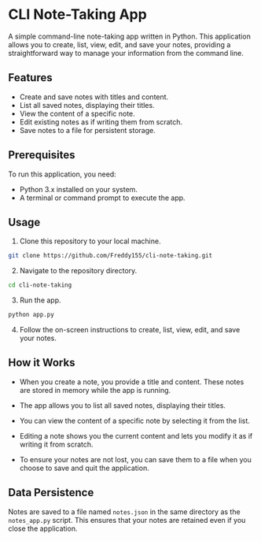 # CLI Note-Taking App

A simple command-line note-taking app written in Python. This application allows you to create, list, view, edit, and save your notes, providing a straightforward way to manage your information from the command line.

## Features

- Create and save notes with titles and content.
- List all saved notes, displaying their titles.
- View the content of a specific note.
- Edit existing notes as if writing them from scratch.
- Save notes to a file for persistent storage.

## Prerequisites

To run this application, you need:

- Python 3.x installed on your system.
- A terminal or command prompt to execute the app.

## Usage

1. Clone this repository to your local machine.

```bash
git clone https://github.com/Freddy155/cli-note-taking.git
```
2. Navigate to the repository directory.

```bash
cd cli-note-taking
```

3. Run the app.

```bash
python app.py
```

4. Follow the on-screen instructions to create, list, view, edit, and save your notes.

How it Works
------------

-   When you create a note, you provide a title and content. These notes are stored in memory while the app is running.

-   The app allows you to list all saved notes, displaying their titles.

-   You can view the content of a specific note by selecting it from the list.

-   Editing a note shows you the current content and lets you modify it as if writing it from scratch.

-   To ensure your notes are not lost, you can save them to a file when you choose to save and quit the application.

Data Persistence
----------------

Notes are saved to a file named `notes.json` in the same directory as the `notes_app.py` script. This ensures that your notes are retained even if you close the application.

